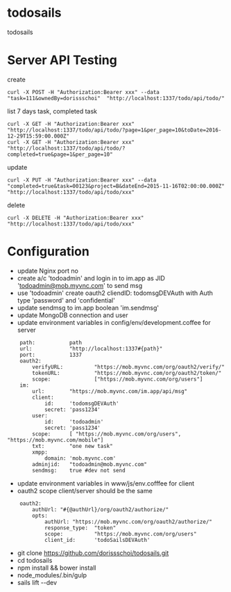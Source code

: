 # todosails
todosails

Server API Testing
==================
create
```
curl -X POST -H "Authorization:Bearer xxx" --data "task=111&ownedBy=dorissschoi"  "http://localhost:1337/todo/api/todo/"
```
list 7 days task, completed task
```
curl -X GET -H "Authorization:Bearer xxx" "http://localhost:1337/todo/api/todo/?page=1&per_page=10&toDate=2016-12-29T15:59:00.000Z"
curl -X GET -H "Authorization:Bearer xxx" "http://localhost:1337/todo/api/todo/?completed=true&page=1&per_page=10"
```
update
```
curl -X PUT -H "Authorization:Bearer xxx" --data "completed=true&task=00123&project=B&dateEnd=2015-11-16T02:00:00.000Z" "http://localhost:1337/todo/api/todo/xxx"
```
delete
```
curl -X DELETE -H "Authorization:Bearer xxx" "http://localhost:1337/todo/api/todo/xxx"
```

Configuration
=============
* update Nginx port no
* create a/c 'todoadmin' and login in to im.app as JID 'todoadmin@mob.myvnc.com' to send msg
* use 'todoadmin' create oauth2 cliendID: todomsgDEVAuth with Auth type 'password' and 'confidential'
* update sendmsg to im.app boolean 'im.sendmsg'
* update MongoDB connection and user
* update environment variables in config/env/development.coffee for server

```
	path:			path
	url:			"http://localhost:1337#{path}"
	port:			1337
	oauth2:
		verifyURL:			"https://mob.myvnc.com/org/oauth2/verify/"
		tokenURL:			"https://mob.myvnc.com/org/oauth2/token/"
		scope:				["https://mob.myvnc.com/org/users"]
	im:
		url: 		"https://mob.myvnc.com/im.app/api/msg"
		client:
			id:		'todomsgDEVAuth'
			secret: 'pass1234'
		user:
			id: 	'todoadmin'
			secret: 'pass1234'
		scope:  	[ "https://mob.myvnc.com/org/users", "https://mob.myvnc.com/mobile"]
		txt:		"one new task"
		xmpp:
			domain:	'mob.myvnc.com'
		adminjid:	"todoadmin@mob.myvnc.com"
		sendmsg:	true #dev not send 
```
* update environment variables in www/js/env.cofffee for client
* oauth2 scope client/server should be the same 
```
	oauth2:
		authUrl: "#{@authUrl}/org/oauth2/authorize/"
		opts:
			authUrl: "https://mob.myvnc.com/org/oauth2/authorize/"
			response_type:  "token"
			scope:          "https://mob.myvnc.com/org/users"
			client_id:      'todoSailsDEVAuth'
```

* git clone https://github.com/dorissschoi/todosails.git
* cd todosails
* npm install && bower install
*	node_modules/.bin/gulp
*	sails lift --dev
